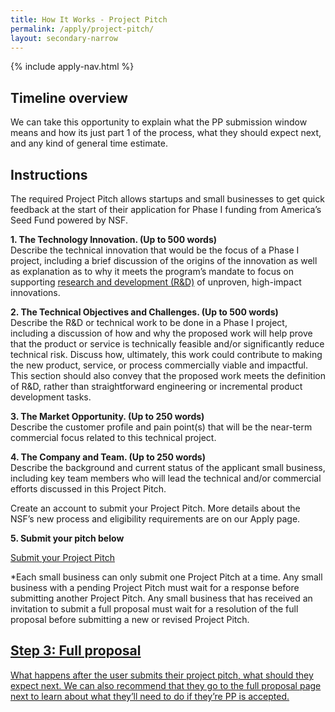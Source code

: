 ```yaml
---
title: How It Works - Project Pitch
permalink: /apply/project-pitch/
layout: secondary-narrow
---
```

{% include apply-nav.html %}
<div class="gdd-apply">
  <section class="usa-section full-bleed-bg">
    <h2>Timeline overview</h2>
    <p>We can take this opportunity to explain what the PP submission window means and how its just part 1 of the
      process, what they should expect next, and any kind of general time estimate.</p>
  </section>

  <div markdown="0">
    <h2>Instructions</h2>
    <p>The required Project Pitch allows startups and small businesses to get quick feedback at the start of their
      application for Phase I funding from America’s Seed Fund powered by NSF.</p>
    <p><b>1. The Technology Innovation. (Up to 500 words)</b>
      <br>Describe the technical innovation that would be the focus of a Phase I project, including a brief discussion
      of the origins of the innovation as well as explanation as to why it meets the program’s mandate to focus on
      supporting <a href="{{ site.baseurl }}/research-and-development/">research and development (R&amp;D)</a> of
      unproven, high-impact innovations.
    </p>
    <p><b>2. The Technical Objectives and Challenges. (Up to 500 words)</b>
      <br>Describe the R&amp;D or technical work to be done in a Phase I project, including a discussion of how and why
      the proposed work will help prove that the product or service is technically feasible and/or significantly reduce
      technical risk. Discuss how, ultimately, this work could contribute to making the new product, service, or process
      commercially viable and impactful. This section should also convey that the proposed work meets the definition of
      R&amp;D, rather than straightforward engineering or incremental product development tasks.
    </p>
    <p><b>3. The Market Opportunity. (Up to 250 words)</b>
      <br>Describe the customer profile and pain point(s) that will be the near-term commercial focus related to this
      technical project.
    </p>
    <p><b>4. The Company and Team. (Up to 250 words)</b>
      <br>Describe the background and current status of the applicant small business, including key team members who
      will lead the technical and/or commercial efforts discussed in this Project Pitch.
    </p>
    <p>Create an account to submit your Project Pitch. More details about the NSF’s new process and eligibility
      requirements are on our Apply page.</p>
    <p><b>5. Submit your pitch below</b></p>
    <a class="usa-button usa-button-secondary" href="https://nsfiip.force.com/sbir/s/login/" target="_blank">
      Submit your Project Pitch
    </a>
    <p class="text-small">*Each small business can only submit one Project Pitch at a time. Any small business with a
      pending Project Pitch must wait for a response before submitting another Project Pitch. Any small business that
      has received an invitation to submit a full proposal must wait for a resolution of the full proposal before
      submitting a new or revised Project Pitch.</p>
  </div>

  <section class="usa-section full-bleed-bg">
    <div class="step-banner">
      <a class="step-banner__content" href="{{ site.baseurl }}/apply/full-proposal/">
        <h2>Step 3: Full proposal</h2>
        <p>What happens after the user submits their project pitch, what should they expect next. We can also recommend
          that they go to the full proposal page next to learn about what they’ll need to do if they’re PP is accepted.
        </p>
      </a>
    </div>
  </section>
</div>
